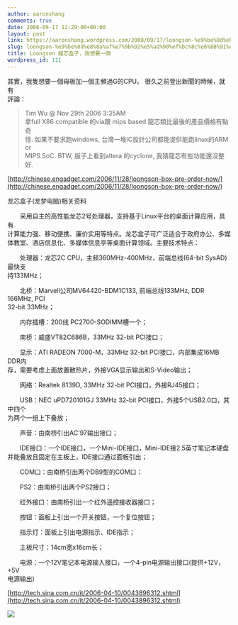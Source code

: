 ```yaml
---
author: aaronshang
comments: true
date: 2008-09-17 12:29:00+00:00
layout: post
link: https://aaronshang.wordpress.com/2008/09/17/loongson-%e9%be%8d%e8%8a%af%e7%9b%92%e5%ad%90%ef%bc%8c%e6%88%91%e6%83%b3%e8%a6%81%e4%b8%80%e5%80%8b/
slug: loongson-%e9%be%8d%e8%8a%af%e7%9b%92%e5%ad%90%ef%bc%8c%e6%88%91%e6%83%b3%e8%a6%81%e4%b8%80%e5%80%8b
title: Loongson 龍芯盒子，我想要一個
wordpress_id: 111
---
```


其實，我隻想要一個母板加一個主頻過G的CPU。 很久之前登出新聞的時候，就有   
評論：

> Tim Wu @ Nov 29th 2006 3:35AM  
> 拿full X86 compatible 的via跟 mips based 龍芯類比最後的產品價格有點奇   
怪. 如果不要求跑windows, 台灣一堆IC設計公司都能提供能跑linux的ARM or   
MIPS SoC. BTW, 版子上看到altera 的cyclone, 我猜龍芯有些功能還沒整好.

[http://chinese.engadget.com/2006/11/28/loongson-box-pre-order-now/](http://chinese.engadget.com/2006/11/28/loongson-box-pre-order-now/)

  
龙芯盒子(龙梦电脑)相关资料

　　采用自主的高性能龙芯2号处理器，支持基于Linux平台的桌面计算应用，具有   
计算能力强、移动便携、廉价实用等特点。龙芯盒子可广泛适合于政府办公、多媒   
体教室、酒店信息化、多媒体信息亭等桌面计算领域。主要技术特点：

　　处理器：龙芯2C CPU，主频360MHz-400MHz，前端总线(64-bit SysAD)最快支   
持133MHz；

　　北桥：Marvell公司MV64420-BDM1C133, 前端总线133MHz, DDR 166MHz, PCI   
32-bit 33MHz；

　　内存插槽：200线 PC2700-SODIMM槽一个；

　　南桥：威盛VT82C686B，33MHz 32-bit PCI接口；

　　显示：ATI RADEON 7000-M，33MHz 32-bit PCI接口，内部集成16MB DDR内   
存，需要考虑上面放置散热片，外接VGA显示输出和S-Video输出；

　　网络：Realtek 8139D, 33MHz 32-bit PCI接口，外接RJ45接口；

　　USB：NEC uPD720101GJ 33MHz 32-bit PCI接口，外接5个USB2.0口，其中四个   
为两个一组上下叠放；

　　声音：由南桥引出AC'97输出接口；

　　IDE接口：一个IDE接口，一个Mini-IDE接口，Mini-IDE接2.5英寸笔记本硬盘   
并能叠放且固定在主板上，IDE接口通过面板引出；

　　COM口：由南桥引出两个DB9型的COM口：

　　PS2：由南桥引出两个PS2接口；

　　红外接口：由南桥引出一个红外遥控接收器接口；

　　按钮：面板上引出一个开关按钮，一个复位按钮；

　　指示灯：面板上引出电源指示、IDE指示；

　　主板尺寸：14cm宽x16cm长；

　　电源：一个12V笔记本电源输入接口，一个4-pin电源输出接口(提供+12V，+5V   
电源输出)

[http://tech.sina.com.cn/it/2006-04-10/0043896312.shtml](http://tech.sina.com.cn/it/2006-04-10/0043896312.shtml)

![](https://blogger.googleusercontent.com/tracker/4041220-4476917536038067854?l=ashang.blogspot.com)
